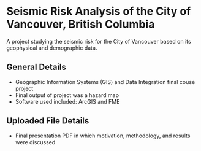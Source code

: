 # Seismic Risk Analysis of the City of Vancouver, British Columbia

A project studying the seismic risk for the City of Vancouver based on its geophysical and demographic data. 

## General Details
- Geographic Information Systems (GIS) and Data Integration final couse project
- Final output of project was a hazard map
- Software used included: ArcGIS and FME

## Uploaded File Details
- Final presentation PDF in which motivation, methodology, and results were discussed
